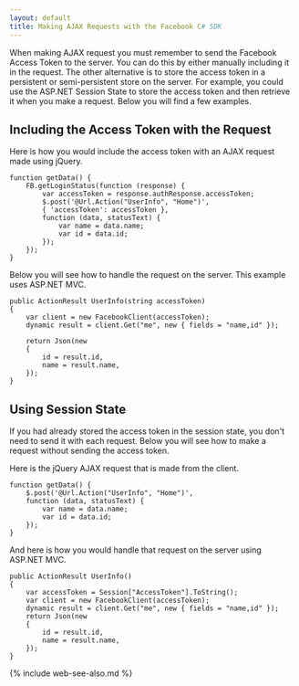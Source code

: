 ```yaml
---
layout: default
title: Making AJAX Requests with the Facebook C# SDK
---
```


When making AJAX request you must remember to send the Facebook Access Token to the server. You can do this by either manually including it in the request. The other alternative is to store the access token in a persistent or semi-persistent store on the server. For example, you could use the ASP.NET Session State to store the access token and then retrieve it when you make a request. Below you will find a few examples.

## Including the Access Token with the Request

Here is how you would include the access token with an AJAX request made using jQuery.

	function getData() {
		FB.getLoginStatus(function (response) {
			var accessToken = response.authResponse.accessToken;
			$.post('@Url.Action("UserInfo", "Home")',
			{ 'accessToken': accessToken },
			function (data, statusText) {
				var name = data.name;
				var id = data.id;
			});
		});
	}

Below you will see how to handle the request on the server. This example uses ASP.NET MVC.

	public ActionResult UserInfo(string accessToken)
	{
		var client = new FacebookClient(accessToken);
		dynamic result = client.Get("me", new { fields = "name,id" });

		return Json(new
		{
			id = result.id,
			name = result.name,
		});
	}

## Using Session State

If you had already stored the access token in the session state, you don't need to send it with each request. Below you will see how to make a request without sending the access token.

Here is the jQuery AJAX request that is made from the client.

	function getData() {
		$.post('@Url.Action("UserInfo", "Home")',
		function (data, statusText) {
			var name = data.name;
			var id = data.id;
		});
	}

And here is how you would handle that request on the server using ASP.NET MVC.

	public ActionResult UserInfo()
	{
		var accessToken = Session["AccessToken"].ToString();
		var client = new FacebookClient(accessToken);
		dynamic result = client.Get("me", new { fields = "name,id" });
		return Json(new
		{
			id = result.id,
			name = result.name,
		});
	}

{% include web-see-also.md %}